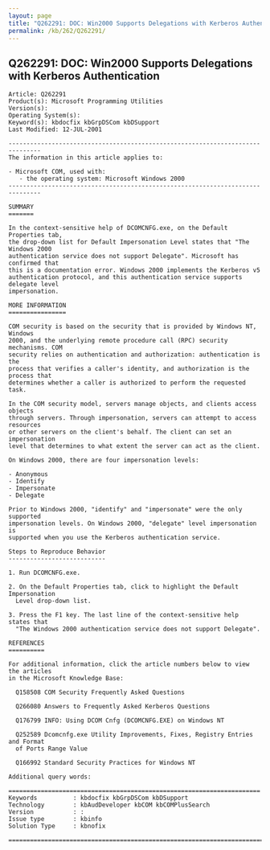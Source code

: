 ```yaml
---
layout: page
title: "Q262291: DOC: Win2000 Supports Delegations with Kerberos Authentication"
permalink: /kb/262/Q262291/
---
```


## Q262291: DOC: Win2000 Supports Delegations with Kerberos Authentication

	Article: Q262291
	Product(s): Microsoft Programming Utilities
	Version(s): 
	Operating System(s): 
	Keyword(s): kbdocfix kbGrpDSCom kbDSupport
	Last Modified: 12-JUL-2001
	
	-------------------------------------------------------------------------------
	The information in this article applies to:
	
	- Microsoft COM, used with:
	   - the operating system: Microsoft Windows 2000 
	-------------------------------------------------------------------------------
	
	SUMMARY
	=======
	
	In the context-sensitive help of DCOMCNFG.exe, on the Default Properties tab,
	the drop-down list for Default Impersonation Level states that "The Windows 2000
	authentication service does not support Delegate". Microsoft has confirmed that
	this is a documentation error. Windows 2000 implements the Kerberos v5
	authentication protocol, and this authentication service supports delegate level
	impersonation.
	
	MORE INFORMATION
	================
	
	COM security is based on the security that is provided by Windows NT, Windows
	2000, and the underlying remote procedure call (RPC) security mechanisms. COM
	security relies on authentication and authorization: authentication is the
	process that verifies a caller's identity, and authorization is the process that
	determines whether a caller is authorized to perform the requested task.
	
	In the COM security model, servers manage objects, and clients access objects
	through servers. Through impersonation, servers can attempt to access resources
	or other servers on the client's behalf. The client can set an impersonation
	level that determines to what extent the server can act as the client.
	
	On Windows 2000, there are four impersonation levels:
	
	- Anonymous
	- Identify
	- Impersonate
	- Delegate
	
	Prior to Windows 2000, "identify" and "impersonate" were the only supported
	impersonation levels. On Windows 2000, "delegate" level impersonation is
	supported when you use the Kerberos authentication service.
	
	Steps to Reproduce Behavior
	---------------------------
	
	1. Run DCOMCNFG.exe.
	
	2. On the Default Properties tab, click to highlight the Default Impersonation
	  Level drop-down list.
	
	3. Press the F1 key. The last line of the context-sensitive help states that
	  "The Windows 2000 authentication service does not support Delegate".
	
	REFERENCES
	==========
	
	For additional information, click the article numbers below to view the articles
	in the Microsoft Knowledge Base:
	
	  Q158508 COM Security Frequently Asked Questions
	
	  Q266080 Answers to Frequently Asked Kerberos Questions
	
	  Q176799 INFO: Using DCOM Cnfg (DCOMCNFG.EXE) on Windows NT
	
	  Q252589 Dcomcnfg.exe Utility Improvements, Fixes, Registry Entries and Format
	  of Ports Range Value
	
	  Q166992 Standard Security Practices for Windows NT
	
	Additional query words:
	
	======================================================================
	Keywords          : kbdocfix kbGrpDSCom kbDSupport 
	Technology        : kbAudDeveloper kbCOM kbCOMPlusSearch
	Version           : :
	Issue type        : kbinfo
	Solution Type     : kbnofix
	
	=============================================================================
	
